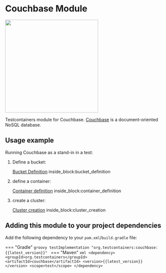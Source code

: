 # Couchbase Module

<img src="https://cdn.worldvectorlogo.com/logos/couchbase.svg" width="300" />

Testcontainers module for Couchbase. [Couchbase](https://www.couchbase.com/) is a document-oriented NoSQL database.

## Usage example

Running Couchbase as a stand-in in a test:

1. Define a bucket:
    <!--codeinclude-->
    [Bucket Definition](../../../modules/couchbase/src/test/java/org/testcontainers/couchbase/CouchbaseContainerTest.java) inside_block:bucket_definition
    <!--/codeinclude-->

2. define a container:
    <!--codeinclude-->
    [Container definition](../../../modules/couchbase/src/test/java/org/testcontainers/couchbase/CouchbaseContainerTest.java) inside_block:container_definition
    <!--/codeinclude-->

3. create a cluster:
    <!--codeinclude-->
    [Cluster creation](../../../modules/couchbase/src/test/java/org/testcontainers/couchbase/CouchbaseContainerTest.java) inside_block:cluster_creation
    <!--/codeinclude-->

## Adding this module to your project dependencies

Add the following dependency to your `pom.xml`/`build.gradle` file:

=== "Gradle"
    ```groovy
    testImplementation "org.testcontainers:couchbase:{{latest_version}}"
    ```
=== "Maven"
    ```xml
    <dependency>
        <groupId>org.testcontainers</groupId>
        <artifactId>couchbase</artifactId>
        <version>{{latest_version}}</version>
        <scope>test</scope>
    </dependency>
    ```
